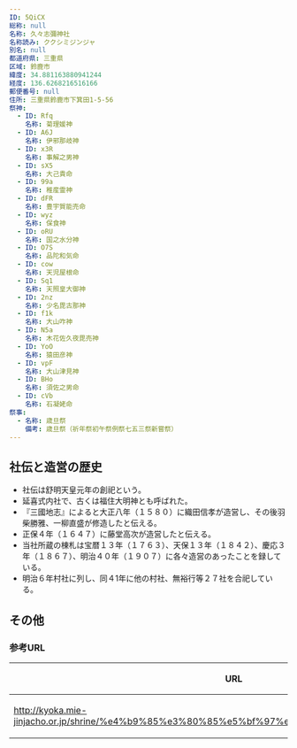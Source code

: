 ```yaml
---
ID: 5QiCX
総称: null
名称: 久々志彌神社
名称読み: ククシミジンジャ
別名: null
都道府県: 三重県
区域: 鈴鹿市
緯度: 34.881163880941244
経度: 136.6268216516166
郵便番号: null
住所: 三重県鈴鹿市下箕田1-5-56
祭神:
  - ID: Rfq
    名称: 菊理媛神
  - ID: A6J
    名称: 伊邪那岐神
  - ID: x3R
    名称: 事解之男神
  - ID: sX5
    名称: 大己貴命
  - ID: 99a
    名称: 稚産霊神
  - ID: dFR
    名称: 豊宇賀能売命
  - ID: wyz
    名称: 保食神
  - ID: oRU
    名称: 国之水分神
  - ID: O7S
    名称: 品陀和気命
  - ID: cow
    名称: 天児屋根命
  - ID: Sq1
    名称: 天照皇大御神
  - ID: 2nz
    名称: 少名毘古那神
  - ID: f1k
    名称: 大山咋神
  - ID: N5a
    名称: 木花佐久夜毘売神
  - ID: YoO
    名称: 猿田彦神
  - ID: vpF
    名称: 大山津見神
  - ID: BHo
    名称: 須佐之男命
  - ID: cVb
    名称: 石凝姥命
祭事:
  - 名称: 歳旦祭
    備考: 歳旦祭（祈年祭初午祭例祭七五三祭新嘗祭）
---
```


## 社伝と造営の歴史

- 社伝は舒明天皇元年の創祀という。
- 延喜式内社で、古くは福住大明神とも呼ばれた。
- 『三國地志』によると大正八年（１５８０）に織田信孝が造営し、その後羽柴勝雅、一柳直盛が修造したと伝える。
- 正保４年（１６４７）に藤堂高次が造営したと伝える。
- 当社所蔵の棟札は宝暦１３年（１７６３）、天保１３年（１８４２）、慶応３年（１８６７）、明治４０年（１９０７）に各々造営のあったことを録している。
- 明治６年村社に列し、同４1年に他の村社、無裕行等２７社を合祀している。

## その他

### 参考URL

| URL                                                                                            | 説明   |
| ---------------------------------------------------------------------------------------------- | ------ |
| http://kyoka.mie-jinjacho.or.jp/shrine/%e4%b9%85%e3%80%85%e5%bf%97%e5%bd%8c%e7%a5%9e%e7%a4%be/ | 神社庁 |

